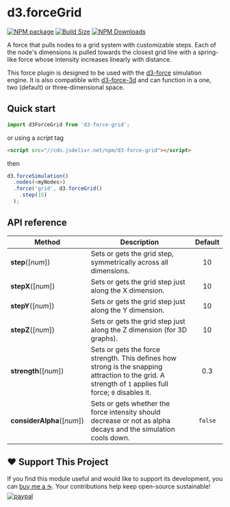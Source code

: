 d3.forceGrid
==================

[![NPM package][npm-img]][npm-url]
[![Build Size][build-size-img]][build-size-url]
[![NPM Downloads][npm-downloads-img]][npm-downloads-url]

A force that pulls nodes to a grid system with customizable steps. Each of the node's dimensions is pulled towards the closest grid line with a spring-like force whose intensity increases linearly with distance.

This force plugin is designed to be used with the [d3-force](https://github.com/d3/d3-force) simulation engine. It is also compatible with [d3-force-3d](https://github.com/vasturiano/d3-force-3d) and can function in a one, two (default) or three-dimensional space.

## Quick start

```js
import d3ForceGrid from 'd3-force-grid';
```
or using a *script* tag
```html
<script src="//cdn.jsdelivr.net/npm/d3-force-grid"></script>
```
then
```js
d3.forceSimulation()
  .nodes(<myNodes>)
  .force('grid', d3.forceGrid()
    .step(15)
  );
```

## API reference

| Method                                 | Description                                                                                                                                                                                                                                                      |        Default         |
|----------------------------------------|------------------------------------------------------------------------------------------------------------------------------------------------------------------------------------------------------------------------------------------------------------------|:----------------------:|
| <b>step</b>([<i>num</i>]) | Sets or gets the grid step, symmetrically across all dimensions.                                                                                                                                | 10 |
| <b>stepX</b>([<i>num</i>]) | Sets or gets the grid step just along the X dimension.                                                                                                                                | 10 |
| <b>stepY</b>([<i>num</i>]) | Sets or gets the grid step just along the Y dimension.                                                                                                                                | 10 |
| <b>stepZ</b>([<i>num</i>]) | Sets or gets the grid step just along the Z dimension (for 3D graphs).                                                                                                                                | 10 |
| <b>strength</b>([<i>num</i>]) | Sets or gets the force strength. This defines how strong is the snapping attraction to the grid. A strength of `1` applies full force; `0` disables it. | 0.3 |
| <b>considerAlpha</b>([<i>num</i>]) | Sets or gets whether the force intensity should decrease or not as alpha decays and the simulation cools down.                                                                                                              | `false` |

## ❤️ Support This Project

If you find this module useful and would like to support its development, you can [buy me a ☕](https://www.paypal.com/cgi-bin/webscr?cmd=_donations&business=L398E7PKP47E8&currency_code=USD&source=url). Your contributions help keep open-source sustainable!
[![paypal](https://www.paypalobjects.com/en_US/i/btn/btn_donate_SM.gif)](https://www.paypal.com/cgi-bin/webscr?cmd=_donations&business=L398E7PKP47E8&currency_code=USD&source=url)

[npm-img]: https://img.shields.io/npm/v/d3-force-grid
[npm-url]: https://npmjs.org/package/d3-force-grid
[build-size-img]: https://img.shields.io/bundlephobia/minzip/d3-force-grid
[build-size-url]: https://bundlephobia.com/result?p=d3-force-grid
[npm-downloads-img]: https://img.shields.io/npm/dt/d3-force-grid
[npm-downloads-url]: https://www.npmtrends.com/d3-force-grid
